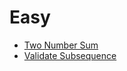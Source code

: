 # Easy

* [Two Number Sum](./TwoNumberSum.java)
* [Validate Subsequence](./ValidateSubsequence.java)
